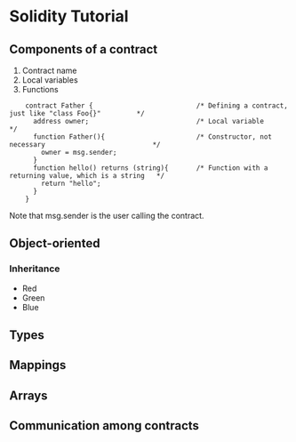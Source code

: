 # Solidity Tutorial #
## Components of a contract ##
1. Contract name
2. Local variables
3. Functions

```solidity
    contract Father {                          /* Defining a contract, just like "class Foo{}"         */
      address owner;                           /* Local variable                                       */
      function Father(){                       /* Constructor, not necessary                           */
        owner = msg.sender;
      }
      function hello() returns (string){       /* Function with a returning value, which is a string   */
        return "hello";
      }
    }
```

Note that msg.sender is the user calling the contract.

## Object-oriented ##
### Inheritance ###
* Red
* Green
* Blue

## Types ##
## Mappings ##
## Arrays ##
## Communication among contracts ##

